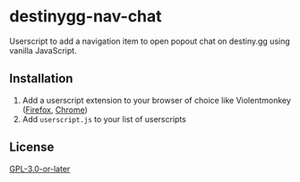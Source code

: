 # destinygg-nav-chat
Userscript to add a navigation item to open popout chat on destiny.gg using vanilla JavaScript.

## Installation
1. Add a userscript extension to your browser of choice like Violentmonkey ([Firefox](https://addons.mozilla.org/firefox/addon/violentmonkey/), [Chrome](https://chrome.google.com/webstore/detail/violent-monkey/jinjaccalgkegednnccohejagnlnfdag))
2. Add `userscript.js` to your list of userscripts

## License
[GPL-3.0-or-later](https://www.gnu.org/licenses/)
